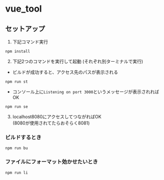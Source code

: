 # vue_tool

## セットアップ
1. 下記コマンド実行
```
npm install
```
2. 下記2つのコマンドを実行して起動
(それぞれ別ターミナルで実行)
* ビルドが成功すると、アクセス先のパスが表示される
```
npm run st
```
* コンソール上に`Listening on port 3000`というメッセージが表示されればOK
```
npm run se
```

3. localhost8080にアクセスしてつながればOK  
(8080が使用されてたらおそらく8081)

### ビルドするとき
```
npm run bu
```

### ファイルにフォーマット効かせたいとき
```
npm run li
```
